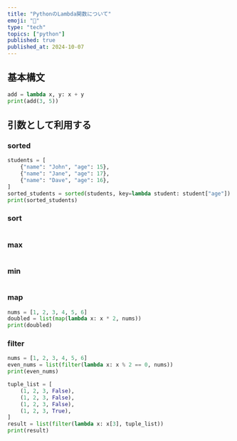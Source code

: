 ```yaml
---
title: "PythonのLambda関数について"
emoji: "🤖"
type: "tech"
topics: ["python"]
published: true
published_at: 2024-10-07
---
```


## 基本構文

```python
add = lambda x, y: x + y
print(add(3, 5))
```

## 引数として利用する

### sorted

```python
students = [
    {"name": "John", "age": 15},
    {"name": "Jane", "age": 17},
    {"name": "Dave", "age": 16},
]
sorted_students = sorted(students, key=lambda student: student["age"])
print(sorted_students)
```

### sort

```python
```

### max

```python
```

### min

```python
```

### map

```python
nums = [1, 2, 3, 4, 5, 6]
doubled = list(map(lambda x: x * 2, nums))
print(doubled)
```

### filter

```python
nums = [1, 2, 3, 4, 5, 6]
even_nums = list(filter(lambda x: x % 2 == 0, nums))
print(even_nums)
```

```python
tuple_list = [
    (1, 2, 3, False),
    (1, 2, 3, False),
    (1, 2, 3, False),
    (1, 2, 3, True),
]
result = list(filter(lambda x: x[3], tuple_list))
print(result)
```
